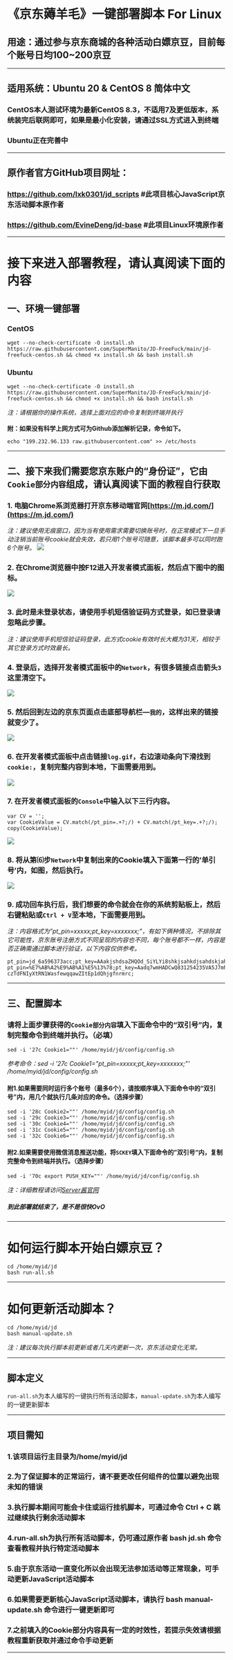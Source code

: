 《京东薅羊毛》一键部署脚本 For Linux
=====
## 用途：通过参与京东商城的各种活动白嫖京豆，目前每个账号日均100~200京豆

***

## 适用系统：Ubuntu 20 & CentOS 8  简体中文
### CentOS本人测试环境为最新CentOS 8.3，不适用7及更低版本，系统装完后联网即可，如果是最小化安装，请通过SSL方式进入到终端
### Ubuntu正在完善中

***

## 原作者官方GitHub项目网址：
### https://github.com/lxk0301/jd_scripts  #此项目核心JavaScript京东活动脚本原作者
### https://github.com/EvineDeng/jd-base   #此项目Linux环境原作者
    
***

# 接下来进入部署教程，请认真阅读下面的内容
## 一、环境一键部署
### CentOS
    wget --no-check-certificate -O install.sh https://raw.githubusercontent.com/SuperManito/JD-FreeFuck/main/jd-freefuck-centos.sh && chmod +x install.sh && bash install.sh
### Ubuntu
    wget --no-check-certificate -O install.sh https://raw.githubusercontent.com/SuperManito/JD-FreeFuck/main/jd-freefuck-centos.sh && chmod +x install.sh && bash install.sh
_注：请根据你的操作系统，选择上面对应的命令复制到终端并执行_\
\
__附：如果没有科学上网方式可为Github添加解析记录，命令如下。__

    echo "199.232.96.133 raw.githubusercontent.com" >> /etc/hosts
    
***

## 二、接下来我们需要您京东账户的“身份证”，它由`Cookie部分内容`组成，请认真阅读下面的教程自行获取
### 1. 电脑Chrome系浏览器打开京东移动端官网[https://m.jd.com/](https://m.jd.com/)
_注：建议使用无痕窗口，因为当有使用需求需要切换账号时，在正常模式下一旦手动注销当前账号cookie就会失效，若只用1个账号可随意，该脚本最多可以同时跑6个账号。_
![](https://m.qpic.cn/psc?/V50JLr6f3NCtQ84fWTz73pzh9u4fyAYL/ruAMsa53pVQWN7FLK88i5jJAaJFL6iOouiNaUd1l1DFeJaWRuF2uMGRUxiTZGYhELIKK5KxIPZSb4DKEXVsVWZ5T0kdcg*bkW1MDvry*Gbc!/b&bo=YAXaAgAAAAADB58!&rf=viewer_4)
### 2.	在Chrome浏览器中按F12进入开发者模式面板，然后点下图中的图标。
![](https://m.qpic.cn/psc?/V50JLr6f3NCtQ84fWTz73pzh9u4fyAYL/45NBuzDIW489QBoVep5mcaCEokTm5PafYqcRN.3.a*FYvbpikRSmFt*Bqwbdr1HHh88mQTu*hw6CgPnA6Y5saVXqdm69fGSiOocKHT*5ztw!/b&bo=QAb1AgAAAAADN6M!&rf=viewer_4)
### 3.	此时是未登录状态，请使用手机短信验证码方式登录，如已登录请忽略此步骤。
_注：建议使用手机短信验证码登录，此方式cookie有效时长大概为31天，相较于其它登录方式时效最长。_
### 4.	登录后，选择开发者模式面板中的`Network`，有很多链接点击箭头`3`这里清空下。
![](https://m.qpic.cn/psc?/V50JLr6f3NCtQ84fWTz73pzh9u4fyAYL/45NBuzDIW489QBoVep5mcaCEokTm5PafYqcRN.3.a*GawbsSK4R5EssLRVJvisTA8Jfr1Rsbz1J*VJ62MM.xu3r8cjW7RvlZ25FBu3MfjUk!/b&bo=QAb1AgAAAAADJ7M!&rf=viewer_4)
### 5.	然后回到左边的京东页面点击底部导航栏—`我的`，这样出来的链接就变少了。
![](https://m.qpic.cn/psc?/V50JLr6f3NCtQ84fWTz73pzh9u4fyAYL/45NBuzDIW489QBoVep5mcRTBl2gUUBZsmW6Wwbhy5dAbPSKyqQFfYkORV5cuevQ9va2fVPMuTmtPhZVVdPS82PdIvKUitGtvgJ*aGur0yNc!/b&bo=QAb1AgAAAAADJ7M!&rf=viewer_4)
### 6. 在开发者模式面板中点击链接`log.gif`，右边滚动条向下滑找到`cookie:`，复制完整内容到本地，下面需要用到。
![](https://m.qpic.cn/psc?/V50JLr6f3NCtQ84fWTz73pzh9u4fyAYL/45NBuzDIW489QBoVep5mcRTBl2gUUBZsmW6Wwbhy5dCgkDEjXCER0NTJf9YO*27j40pMrWeGgNYjdmCCp31AoGJYA0CpSoDk6C*pzben948!/b&bo=QAb1AgAAAAADJ7M!&rf=viewer_4)
### 7.	在开发者模式面板的`Console`中输入以下三行内容。
    var CV = '';
    var CookieValue = CV.match(/pt_pin=.+?;/) + CV.match(/pt_key=.+?;/);
    copy(CookieValue);
![](https://m.qpic.cn/psc?/V50JLr6f3NCtQ84fWTz73pzh9u4fyAYL/45NBuzDIW489QBoVep5mcRTBl2gUUBZsmW6Wwbhy5dBRgEIUBBxRPUQSlfGGTioWDof5iWJ2gAbKdbe5kTYcrtxeS3sH57YM0UBt2oqXkRI!/b&bo=3gPLAQAAAAADFyU!&rf=viewer_4) 
### 8.	将从第⑹步`Network`中复制出来的Cookie填入下面第一行的’单引号’内，如图，然后执行。
![](https://m.qpic.cn/psc?/V50JLr6f3NCtQ84fWTz73pzh9u4fyAYL/45NBuzDIW489QBoVep5mcRTBl2gUUBZsmW6Wwbhy5dCr4U6aeX8Pn.BVU5W09BGVWmV2TLVzbEXs8RpG2pqnauKvLUdA5q6NSP7sIjfvrQg!/b&bo=2gOkAgAAAAADJ30!&rf=viewer_4)
### 9.	成功回车执行后，我们想要的命令就会在你的系统剪贴板上，然后右键粘贴或`Ctrl + V`至本地，下面需要用到。
_注：内容格式为”pt_pin=xxxxx;pt_key=xxxxxxx;”，有如下俩种情况，不排除其它可能性，京东账号注册方式不同呈现的内容也不同，每个账号都不一样，内容是否正确需通过脚本进行验证，以下内容仅供参考。_

    pt_pin=jd_6a596373acc;pt_key=AAakjshdsaZHQOd_SiYLYi8shkjsahkdjsahdskjahdsakho;
    pt_pin=%E7%AB%A2%E9%AB%A1%E5%13%78;pt_key=Aadq7wmHADCwQ831254235VA5J7mh3_b-czTdFNIyXtRN1WasfewqqawZItEp1dQhjgfnrmrc;

***

## 三、配置脚本
### 请将上面步骤获得的`Cookie部分内容`填入下面命令中的“双引号”内，复制完整命令到终端并执行。（必填）
    sed -i '27c Cookie1=""' /home/myid/jd/config/config.sh
_参考命令：sed -i '27c Cookie1="pt_pin=xxxxx;pt_key=xxxxxxx;"' /home/myid/jd/config/config.sh_
#### 附1.如果需要同时运行多个账号（最多6个），请按顺序填入下面命令中的“双引号”内，用几个就执行几条对应的命令。（选择步骤）

    sed -i '28c Cookie2=""' /home/myid/jd/config/config.sh
    sed -i '29c Cookie3=""' /home/myid/jd/config/config.sh
    sed -i '30c Cookie4=""' /home/myid/jd/config/config.sh
    sed -i '31c Cookie5=""' /home/myid/jd/config/config.sh
    sed -i '32c Cookie6=""' /home/myid/jd/config/config.sh
#### 附2.如果需要使用微信消息推送功能，将`SCKEY`填入下面命令的”双引号“内，复制完整命令到终端并执行。（选择步骤）

    sed -i '70c export PUSH_KEY=""' /home/myid/jd/config/config.sh
_注：详细教程请访问[Server酱官网](http://sc.ftqq.com/3.version/)_
##### _到此部署就结束了，是不是很快OvO_

***

# 如何运行脚本开始白嫖京豆？
    cd /home/myid/jd
    bash run-all.sh
    
***

# 如何更新活动脚本？
    cd /home/myid/jd
    bash manual-update.sh
_注：建议每次执行脚本前更新或者几天内更新一次，京东活动变化无常。_
    
***

## 脚本定义
`run-all.sh`为本人编写的一键执行所有活动脚本，`manual-update.sh`为本人编写的一键更新脚本
    
***

## 项目需知
### 1.该项目运行主目录为/home/myid/jd
### 2.为了保证脚本的正常运行，请不要更改任何组件的位置以避免出现未知的错误
### 3.执行脚本期间可能会卡住或运行挂机脚本，可通过命令 Ctrl + C 跳过继续执行剩余活动脚本
### 4.run-all.sh为执行所有活动脚本，仍可通过原作者 bash jd.sh 命令查看教程并执行特定活动脚本
### 5.由于京东活动一直变化所以会出现无法参加活动等正常现象，可手动更新JavaScript活动脚本
### 6.如果需要更新核心JavaScript活动脚本，请执行 bash manual-update.sh 命令进行一键更新即可
### 7.之前填入的Cookie部分内容具有一定的时效性，若提示失效请根据教程重新获取并通过命令手动更新
    
***
